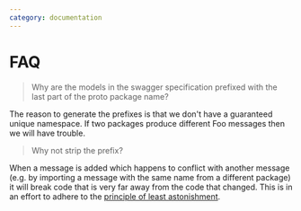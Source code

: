 ```yaml
---
category: documentation
---
```


# FAQ

> Why are the models in the swagger specification prefixed with the last part of the proto package name?

The reason to generate the prefixes is that we don't have a guaranteed unique namespace. If two packages produce different Foo messages then we will have trouble.

> Why not strip the prefix?

When a message is added which happens to conflict with another message (e.g. by importing a message with the same name from a different package) it will break code that is very far away from the code that changed. This is in an effort to adhere to the [principle of least astonishment](https://en.wikipedia.org/wiki/Principle_of_least_astonishment).
